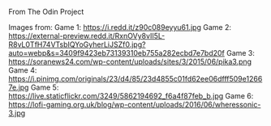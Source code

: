 From The Odin Project

Images from:
Game 1: https://i.redd.it/z90c089eyyu61.jpg
Game 2: https://external-preview.redd.it/RxnOVy8vII5L-R8vL0TfH74VTsbIQYoGyherLiJSZf0.jpg?auto=webp&s=3409f9423eb73139310eb755a282ecbd7e7bd20f
Game 3: https://soranews24.com/wp-content/uploads/sites/3/2015/06/pika3.png
Game 4: https://i.pinimg.com/originals/23/d4/85/23d4855c01fd62ee06dfff509e12667e.jpg
Game 5: https://live.staticflickr.com/3249/5862194692_f6a4f87feb_b.jpg
Game 6: https://lofi-gaming.org.uk/blog/wp-content/uploads/2016/06/wheressonic-3.jpg